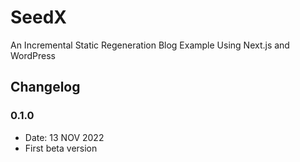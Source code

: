 # SeedX

An Incremental Static Regeneration Blog Example Using Next.js and WordPress

## Changelog

### 0.1.0

- Date: 13 NOV 2022
- First beta version

